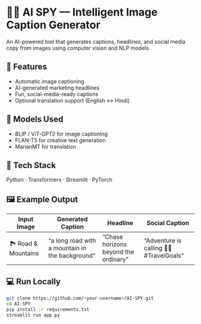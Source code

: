 # 🕵️‍♀️ AI SPY — Intelligent Image Caption Generator

An AI-powered tool that generates captions, headlines, and social media copy from images using computer vision and NLP models.

## 🚀 Features
- Automatic image captioning
- AI-generated marketing headlines
- Fun, social-media-ready captions
- Optional translation support (English ↔ Hindi)

## 🧠 Models Used
- BLIP / ViT-GPT2 for image captioning
- FLAN-T5 for creative text generation
- MarianMT for translation

## 🧰 Tech Stack
Python · Transformers · Streamlit · PyTorch

## 🖼️ Example Output
| Input Image | Generated Caption | Headline | Social Caption |
|--------------|------------------|-----------|----------------|
| 🏞️ Road & Mountains | “a long road with a mountain in the background” | “Chase horizons beyond the ordinary” | “Adventure is calling 🚗✨ #TravelGoals” |

## 💻 Run Locally
```bash
git clone https://github.com/<your-username>/AI-SPY.git
cd AI-SPY
pip install -r requirements.txt
streamlit run app.py
